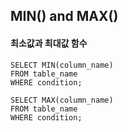 ## MIN() and MAX()
#### 최소값과 최대값 함수
```
SELECT MIN(column_name)
FROM table_name
WHERE condition;
```
```
SELECT MAX(column_name)
FROM table_name
WHERE condition;
```


